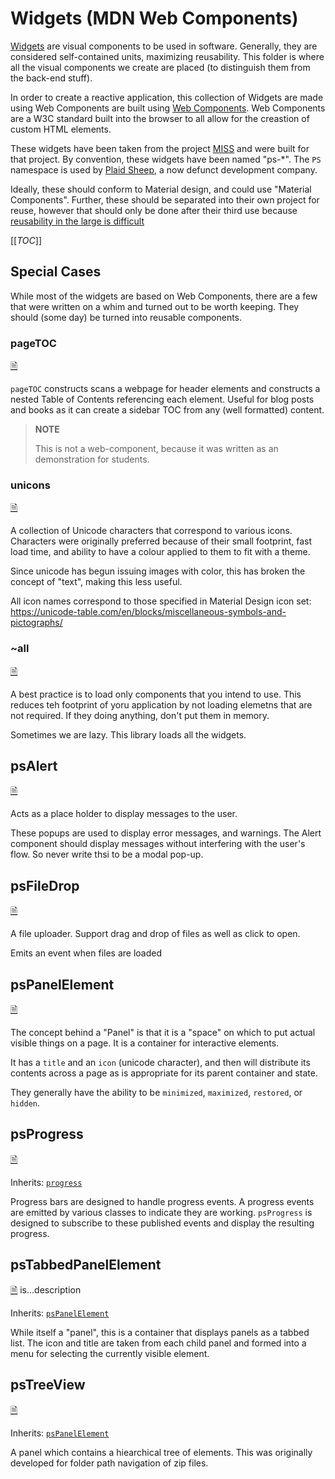 # Widgets (MDN Web Components)

[Widgets](https://en.wikipedia.org/wiki/Widget#Computing) are visual components
to be used in software. Generally, they are considered self-contained
units, maximizing reusability. This folder is where all the visual components
we create are placed (to distinguish them from the back-end stuff).

In order to create a reactive application, this collection of Widgets
are made using Web Components are built using
[Web Components](https://developer.mozilla.org/en-US/docs/Web/Web_Components).
Web Components are a W3C standard built into the browser to all allow
for the creastion of custom HTML elements.

These widgets have been taken from the project [MISS](https://gitlab.com/jefferey-cave/miss)
and were built for that project. By convention, these widgets have been
named "ps-*". The `PS` namespace is used by [Plaid Sheep](https://plaidsheep.ca/),
a now defunct development company.

Ideally, these should conform to Material design, and could use "Material
Components". Further, these should be separated into their own project
for reuse, however that should only be done after their third use because
[reusability in the large is difficult](https://amzn.to/3oUqwMM)

[[_TOC_]]

## Special Cases

While most of the widgets are based on Web Components, there are a few
that were written on a whim and turned out to be worth keeping. They should
(some day) be turned into reusable components.

### pageTOC

[🗎](https://gitlab.com/dpub/barcode-epub/-/blob/master/www/lib/widgets/pageTOC.js)

`pageTOC` constructs scans a webpage for header elements and constructs
a nested Table of Contents referencing each element. Useful for blog posts
and books as it can create a sidebar TOC from any (well formatted) content.

> **NOTE**
>
> This is not a web-component, because it was written as an demonstration
> for students.

### unicons
[🗎](https://gitlab.com/dpub/barcode-epub/-/blob/master/www/lib/widgets/unicons.js)

A collection of Unicode characters that correspond to various icons. Characters
were originally preferred because of their small footprint, fast load
time, and ability to have a colour applied to them to fit with a theme.

Since unicode has begun issuing images with color, this has broken the
concept of "text", making this less useful.

All icon names correspond to those specified in Material Design icon set:
https://unicode-table.com/en/blocks/miscellaneous-symbols-and-pictographs/


### ~all
[🗎](https://gitlab.com/dpub/barcode-epub/-/blob/master/www/lib/widgets/~all.js)

A best practice is to load only components that you intend to use. This
reduces teh footprint of yoru application by not loading elemetns that
are not required. If they doing anything, don't put them in memory.

Sometimes we are lazy. This library loads all the widgets.

## psAlert

[🗎](https://gitlab.com/dpub/barcode-epub/-/blob/master/www/lib/widgets/psAlert.js)

Acts as a place holder to display messages to the user.

These popups are used to display error messages, and warnings. The Alert
component should display messages without interfering with the user's
flow. So never write thsi to be a modal pop-up.

## psFileDrop

[🗎](https://gitlab.com/dpub/barcode-epub/-/blob/master/www/lib/widgets/psFileDrop.js)

A file uploader. Support drag and drop of files as well as click to open.

Emits an event when files are loaded

## psPanelElement
[🗎](https://gitlab.com/dpub/barcode-epub/-/blob/master/www/lib/widgets/psPanelElement.js)

The concept behind a "Panel" is that it is a "space" on which to put actual
visible things on a page. It is a container for interactive elements.

It has a `title` and an `icon` (unicode character), and then will distribute
its contents across a page as is appropriate for its parent container
and state.

They generally have the ability to be `minimized`, `maximized`, `restored`, or `hidden`.

## psProgress
[🗎](https://gitlab.com/dpub/barcode-epub/-/blob/master/www/lib/widgets/psProgress.js)

Inherits: [`progress`](https://developer.mozilla.org/en-US/docs/Web/HTML/Element/progress)

Progress bars are designed to handle progress events. A progress events are emitted by various classes to indicate they are working. `psProgress` is designed to subscribe to these published events and display the resulting progress.

## psTabbedPanelElement
[🗎](https://gitlab.com/dpub/barcode-epub/-/blob/master/www/lib/widgets/psTabbedPanelElement.js) is...description

Inherits: [`psPanelElement`](https://developer.mozilla.org/en-US/docs/Web/HTML/Element/progress)

While itself a "panel", this is a container that displays panels as a tabbed list. The icon and title are taken from each child panel and formed into a menu for selecting the currently visible element.

## psTreeView
[🗎](https://gitlab.com/dpub/barcode-epub/-/blob/master/www/lib/widgets/psTreeView.js)

Inherits: [`psPanelElement`](https://developer.mozilla.org/en-US/docs/Web/HTML/Element/progress)


A panel which contains a hiearchical tree of elements. This was originally developed for folder path navigation of zip files.


